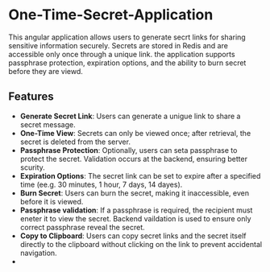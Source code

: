 # One-Time-Secret-Application
<p>This angular application allows users to generate secrt links for sharing sensitive information securely. Secrets are stored in Redis and are accessible only once through a unique link. the application supports passphrase protection, expiration options, and the ability to burn secret before they are viewd. </p>

## Features
- **Generate Secret Link**: Users can generate a unigue link to share a secret message.
- **One-Time View**: Secrets can only be viewed once; after retrieval, the secret is deleted from the server.
- **Passphrase Protection**: Optionally, users can seta passphrase to protect the secret. Validation occurs at the backend, ensuring better scurity.
- **Expiration Options**: The secret link can be set to expire after a specified time (ee.g. 30 minutes, 1 hour, 7 days, 14 dayes).
- **Burn Secret**: Users can burn the secret, making it inaccessible, even before it is viewed.
- **Passphrase validation**: If a passphrase is required, the recipient must eneter it to view the secret. Backend vaildation is used to ensure only correct passphrase reveal the secret.
- **Copy to Clipboard**: Users can copy secret links and the secret itself directly to the clipboard without clicking on the link to prevent accidental navigation.
- 
